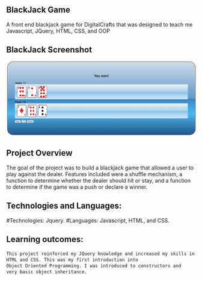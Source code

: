 ## BlackJack Game
  A front end blackjack game for DigitalCrafts that was designed to teach me Javascript, JQuery, HTML, CSS, and OOP
  
## BlackJack Screenshot  
![BlackJack image](https://github.com/mbrimmer83/blackjack/blob/master/Screen%20Shot%202016-07-05%20at%2011.16.59%20PM.png)

## Project Overview
  The goal of the project was to build a blackjack game that allowed a user to play against the dealer. Features 
  included were a shuffle mechanism, a function to determine whether the dealer should hit or stay, and a function to determine
  if the game was a push or declare a winner.
  
## Technologies and Languages:
  #Technologies:
    Jquery.
  #Languages:
    Javascript, HTML, and CSS.
    
## Learning outcomes:
    This project reinforced my JQuery knowledge and increased my skills in HTML and CSS. This was my first introduction into
    Object Oriented Programming. I was introduced to constructors and  very basic object inheritance.
